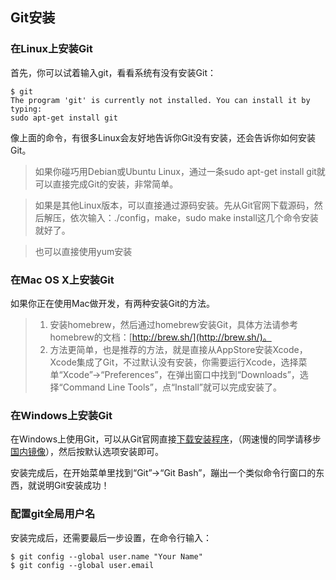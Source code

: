 ## Git安装
### 在Linux上安装Git
首先，你可以试着输入git，看看系统有没有安装Git：

```
$ git
The program 'git' is currently not installed. You can install it by typing:
sudo apt-get install git
```
像上面的命令，有很多Linux会友好地告诉你Git没有安装，还会告诉你如何安装Git。

> 如果你碰巧用Debian或Ubuntu Linux，通过一条sudo apt-get install git就可以直接完成Git的安装，非常简单。

> 如果是其他Linux版本，可以直接通过源码安装。先从Git官网下载源码，然后解压，依次输入：./config，make，sudo make install这几个命令安装就好了。

> 也可以直接使用yum安装 

### 在Mac OS X上安装Git
如果你正在使用Mac做开发，有两种安装Git的方法。
> 1. 安装homebrew，然后通过homebrew安装Git，具体方法请参考homebrew的文档：[http://brew.sh/](http://brew.sh/)。
> 2. 方法更简单，也是推荐的方法，就是直接从AppStore安装Xcode，Xcode集成了Git，不过默认没有安装，你需要运行Xcode，选择菜单“Xcode”->“Preferences”，在弹出窗口中找到“Downloads”，选择“Command Line Tools”，点“Install”就可以完成安装了。

### 在Windows上安装Git
在Windows上使用Git，可以从Git官网直接[下载安装程序](https://git-scm.com/downloads)，（网速慢的同学请移步[国内镜像](https://pan.baidu.com/s/1kU5OCOB#list/path=%2Fpub%2Fgit)），然后按默认选项安装即可。

安装完成后，在开始菜单里找到“Git”->“Git Bash”，蹦出一个类似命令行窗口的东西，就说明Git安装成功！

### 配置git全局用户名
安装完成后，还需要最后一步设置，在命令行输入：

```
$ git config --global user.name "Your Name"
$ git config --global user.email 
```










